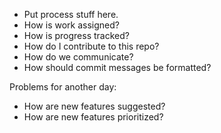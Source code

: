* Put process stuff here.
* How is work assigned?
* How is progress tracked?
* How do I contribute to this repo?
* How do we communicate?
* How should commit messages be formatted?

Problems for another day:
* How are new features suggested?
* How are new features prioritized?
